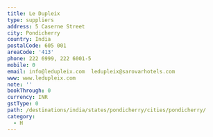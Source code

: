 ```yaml
---
title: Le Dupleix
type: suppliers
address: 5 Caserne Street
city: Pondicherry
country: India
postalCode: 605 001
areaCode: '413'
phone: 222 6999, 222 6001-5
mobile: 0
email: info@ledupleix.com  ledupleix@sarovarhotels.com
www: www.ledupleix.com
note: ''
bookThrough: 0
currency: INR
gstType: 0
path: /destinations/india/states/pondicherry/cities/pondicherry/
category:
  - H
---
```


